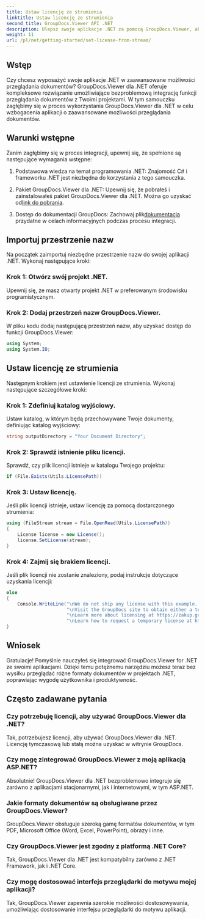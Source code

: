 ```yaml
---
title: Ustaw licencję ze strumienia
linktitle: Ustaw licencję ze strumienia
second_title: GroupDocs.Viewer API .NET
description: Ulepsz swoje aplikacje .NET za pomocą GroupDocs.Viewer, aby zapewnić płynne przeglądanie dokumentów. Postępuj zgodnie z naszym przewodnikiem krok po kroku i bez trudu zintegruj zaawansowane funkcje przeglądania dokumentów.
weight: 11
url: /pl/net/getting-started/set-license-from-stream/
---
```

## Wstęp
Czy chcesz wyposażyć swoje aplikacje .NET w zaawansowane możliwości przeglądania dokumentów? GroupDocs.Viewer dla .NET oferuje kompleksowe rozwiązanie umożliwiające bezproblemową integrację funkcji przeglądania dokumentów z Twoimi projektami. W tym samouczku zagłębimy się w proces wykorzystania GroupDocs.Viewer dla .NET w celu wzbogacenia aplikacji o zaawansowane możliwości przeglądania dokumentów. 
## Warunki wstępne
Zanim zagłębimy się w proces integracji, upewnij się, że spełnione są następujące wymagania wstępne:
1. Podstawowa wiedza na temat programowania .NET: Znajomość C# i frameworku .NET jest niezbędna do korzystania z tego samouczka.
   
2.  Pakiet GroupDocs.Viewer dla .NET: Upewnij się, że pobrałeś i zainstalowałeś pakiet GroupDocs.Viewer dla .NET. Można go uzyskać od[link do pobrania](https://releases.groupdocs.com/viewer/net/).
3.  Dostęp do dokumentacji GroupDocs: Zachowaj plik[dokumentacja](https://tutorials.groupdocs.com/viewer/net/) przydatne w celach informacyjnych podczas procesu integracji.

## Importuj przestrzenie nazw
Na początek zaimportuj niezbędne przestrzenie nazw do swojej aplikacji .NET. Wykonaj następujące kroki:
### Krok 1: Otwórz swój projekt .NET.
Upewnij się, że masz otwarty projekt .NET w preferowanym środowisku programistycznym.
### Krok 2: Dodaj przestrzeń nazw GroupDocs.Viewer.
W pliku kodu dodaj następującą przestrzeń nazw, aby uzyskać dostęp do funkcji GroupDocs.Viewer:
```csharp
using System;
using System.IO;
```
## Ustaw licencję ze strumienia
Następnym krokiem jest ustawienie licencji ze strumienia. Wykonaj następujące szczegółowe kroki:
### Krok 1: Zdefiniuj katalog wyjściowy.
Ustaw katalog, w którym będą przechowywane Twoje dokumenty, definiując katalog wyjściowy:
```csharp
string outputDirectory = "Your Document Directory";
```
### Krok 2: Sprawdź istnienie pliku licencji.
Sprawdź, czy plik licencji istnieje w katalogu Twojego projektu:
```csharp
if (File.Exists(Utils.LicensePath))
```
### Krok 3: Ustaw licencję.
Jeśli plik licencji istnieje, ustaw licencję za pomocą dostarczonego strumienia:
```csharp
using (FileStream stream = File.OpenRead(Utils.LicensePath))
{
    License license = new License();
    license.SetLicense(stream);
}
```
### Krok 4: Zajmij się brakiem licencji.
Jeśli plik licencji nie zostanie znaleziony, podaj instrukcje dotyczące uzyskania licencji:
```csharp
else
{
    Console.WriteLine("\nWe do not ship any license with this example. " +
                      "\nVisit the GroupDocs site to obtain either a temporary or permanent license. " +
                      "\nLearn more about licensing at https://zakup.groupdocs.com/faqs/licensing. " +
                      "\nLearn how to request a temporary license at https://zakup.groupdocs.com/tymczasowa-licencja.”);
}
```

## Wniosek
Gratulacje! Pomyślnie nauczyłeś się integrować GroupDocs.Viewer for .NET ze swoimi aplikacjami. Dzięki temu potężnemu narzędziu możesz teraz bez wysiłku przeglądać różne formaty dokumentów w projektach .NET, poprawiając wygodę użytkownika i produktywność.
## Często zadawane pytania
### Czy potrzebuję licencji, aby używać GroupDocs.Viewer dla .NET?
Tak, potrzebujesz licencji, aby używać GroupDocs.Viewer dla .NET. Licencję tymczasową lub stałą można uzyskać w witrynie GroupDocs.
### Czy mogę zintegrować GroupDocs.Viewer z moją aplikacją ASP.NET?
Absolutnie! GroupDocs.Viewer dla .NET bezproblemowo integruje się zarówno z aplikacjami stacjonarnymi, jak i internetowymi, w tym ASP.NET.
### Jakie formaty dokumentów są obsługiwane przez GroupDocs.Viewer?
GroupDocs.Viewer obsługuje szeroką gamę formatów dokumentów, w tym PDF, Microsoft Office (Word, Excel, PowerPoint), obrazy i inne.
### Czy GroupDocs.Viewer jest zgodny z platformą .NET Core?
Tak, GroupDocs.Viewer dla .NET jest kompatybilny zarówno z .NET Framework, jak i .NET Core.
### Czy mogę dostosować interfejs przeglądarki do motywu mojej aplikacji?
Tak, GroupDocs.Viewer zapewnia szerokie możliwości dostosowywania, umożliwiając dostosowanie interfejsu przeglądarki do motywu aplikacji.